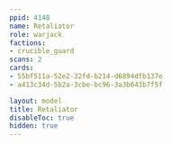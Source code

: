 ```yaml
---
ppid: 4148
name: Retaliator
role: warjack
factions:
- crucible_guard
scans: 2
cards:
- 55bf511a-52e2-32fd-b214-d6894dfb137e
- a413c34d-5b2a-3cbe-bc96-3a3b643b7f5f

layout: model
title: Retaliator
disableToc: true
hidden: true
---
```

